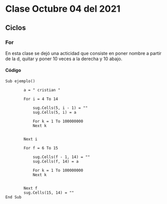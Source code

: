 # Clase Octubre 04 del 2021

## Ciclos 

###  For

En esta clase se dejó una acticidad que consiste en poner nombre a partir de la d, quitar y poner 10 veces a la derecha y 10 abajo.     


#### Código

```
Sub ejemplo()
        
        a = " cristian "
        
        For i = 4 To 14
        
            sug.Cells(5, i - 1) = ""
            sug.Cells(5, i) = a
        
            For k = 1 To 100000000
            Next k
            
        
        Next i

        For f = 6 To 15

            sug.Cells(f - 1, 14) = ""
            sug.Cells(f, 14) = a
            
            For k = 1 To 100000000
            Next k
            

        Next f
        sug.Cells(15, 14) = ""
End Sub
```





